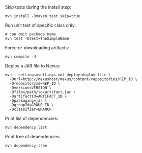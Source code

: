 Skip tests during the install step:

    mvn install -Dmaven.test.skip=true

Run unit test of specific class only:

    # can omit package name
    mvn test -Dtest=TheSimpleName

Force re-downloading artifacts:

    mvn compile -U

Deploy a JAR file to Nexus:

    mvn --settings=settings.xml deploy:deploy-file \
      -Durl=http://nexushost/nexus/content/repositories/REP_ID \
      -DrepositoryId=REP_ID \
      -Dversion=VERSION \
      -Dfile=/path/to/artifact.jar \
      -DartifactId=ARTIFACT_ID \
      -Dpackaging=jar \
      -DgroupId=GROUP_ID \
      -Dclassifier=BRANCH

Print list of dependencies:

    mvn dependency:list

Print tree of dependencies:

    mvn dependency:tree

